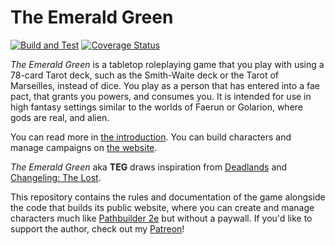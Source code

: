 # The Emerald Green

[![Build and Test](https://github.com/garbados/the-emerald-green/actions/workflows/test.yml/badge.svg)](https://github.com/garbados/the-emerald-green/actions/workflows/test.yml)
[![Coverage Status](https://coveralls.io/repos/github/garbados/the-emerald-green/badge.svg?branch=main)](https://coveralls.io/github/garbados/the-emerald-green?branch=main)

*The Emerald Green* is a tabletop roleplaying game that you play with using a 78-card Tarot deck, such as the Smith-Waite deck or the Tarot of Marseilles, instead of dice. You play as a person that has entered into a fae pact, that grants you powers, and consumes you. It is intended for use in high fantasy settings similar to the worlds of Faerun or Golarion, where gods are real, and alien.

You can read more in [the introduction](./doc/introduction.md). You can build characters and manage campaigns on [the website](https://garbados.github.io/the-emerald-green).

*The Emerald Green* aka **TEG** draws inspiration from [Deadlands](https://en.wikipedia.org/wiki/Deadlands) and [Changeling: The Lost](https://en.wikipedia.org/wiki/Changeling:_The_Lost).

This repository contains the rules and documentation of the game alongside the code that builds its public website, where you can create and manage characters much like [Pathbuilder 2e](https://pathbuilder2e.com/) but without a paywall. If you'd like to support the author, check out my [Patreon](https://www.patreon.com/c/garbados)!
